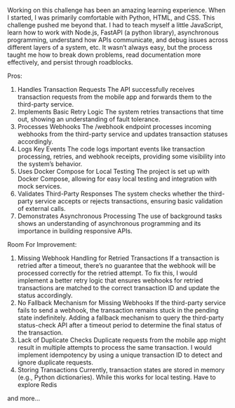Working on this challenge has been an amazing learning experience. When I started, I was primarily comfortable with Python, HTML, and CSS. This challenge pushed me  beyond that. I had to teach myself a little JavaScript, learn how to work with Node.js, FastAPI (a python library), asynchronous programming, understand how APIs communicate, and debug issues across different layers of a system, etc. It wasn’t always easy, but the process taught me how to break down problems, read documentation more effectively, and persist through roadblocks.

Pros:
1. Handles Transaction Requests
The API successfully receives transaction requests from the mobile app and forwards them to the third-party service.
2. Implements Basic Retry Logic
The system retries transactions that time out, showing an understanding of fault tolerance.
3. Processes Webhooks
The /webhook endpoint processes incoming webhooks from the third-party service and updates transaction statuses accordingly.
4. Logs Key Events
The code logs important events like transaction processing, retries, and webhook receipts, providing some visibility into the system’s behavior.
5. Uses Docker Compose for Local Testing
The project is set up with Docker Compose, allowing for easy local testing and integration with mock services.
6. Validates Third-Party Responses
The system checks whether the third-party service accepts or rejects transactions, ensuring basic validation of external calls.
7. Demonstrates Asynchronous Processing
The use of background tasks shows an understanding of asynchronous programming and its importance in building responsive APIs.

Room For Improvement:
1. Missing Webhook Handling for Retried Transactions
If a transaction is retried after a timeout, there’s no guarantee that the webhook will be processed correctly for the retried attempt.
To fix this, I would implement a better retry logic that ensures webhooks for retried transactions are matched to the correct transaction ID and update the status accordingly.
2. No Fallback Mechanism for Missing Webhooks
If the third-party service fails to send a webhook, the transaction remains stuck in the pending state indefinitely.
Adding a fallback mechanism to query the third-party status-check API after a timeout period to determine the final status of the transaction.
3. Lack of Duplicate Checks
Duplicate requests from the mobile app might result in multiple attempts to process the same transaction.
I would implement idempotency by using a unique transaction ID to detect and ignore duplicate requests.
4. Storing Transactions
Currently, transaction states are stored in memory (e.g., Python dictionaries). While this works for local testing.
Have to explore Redis

and more...
